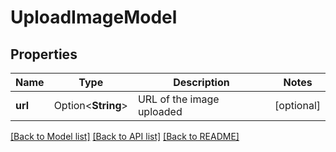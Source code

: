 # UploadImageModel

## Properties

Name | Type | Description | Notes
------------ | ------------- | ------------- | -------------
**url** | Option<**String**> | URL of the image uploaded | [optional]

[[Back to Model list]](../README.md#documentation-for-models) [[Back to API list]](../README.md#documentation-for-api-endpoints) [[Back to README]](../README.md)


